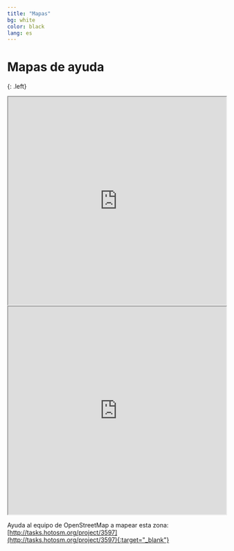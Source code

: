 ```yaml
---
title: "Mapas"
bg: white
color: black
lang: es
---
```


# <span>Mapas</span> de ayuda

{: .left}

<div class="icontain">
	<iframe src="https://www.google.com/maps/d/u/0/embed?mid=13B_gbt3e5RWk_6xQoQ15xxhGOFs&ll=19.373256300000023%2C-99.13833979999998&z=11&hootPostID=1f18a5617f5da88fa1f7bff84bf31a46" width="100%" height="480"></iframe>
</div>

<div class="icontain">
	<iframe src="https://www.google.com/maps/d/u/0/embed?hl=en&mid=1PwJrCIjz5PNfKAFrY-EX-iEkWH8&ll=19.372169291390605%2C-99.16998963041652&z=14" width="100%" height="480"></iframe>
</div>

Ayuda al equipo de OpenStreetMap a mapear esta zona: [http://tasks.hotosm.org/project/3597](http://tasks.hotosm.org/project/3597){:target="_blank"}
